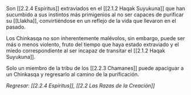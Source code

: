 Son [[2.2.4 Espíritus]] extraviados en el [[2.1.2 Haqak Suyukuna]] que han sucumbido a sus instintos más primigenios al no ser capaces de purificar su [[Llakha]], convirtiéndose en un reflejo de la vida que llevaron en el pasado. 

Los Chinkasqa no son inherentemente malévolos, sin embargo, puede ser más o menos violento, fruto del tiempo que haya estado extraviado y el miedo correspondiente al ser incapaz de transitar el [[2.1.2 Haqak Suyukuna]].

Solo un miembro de la tribu de los [[2.2.3 Chamanes]] puede apaciguar a un Chinkasqa y regresarlo al camino de la purificación.

_Regresar: [[2.2.4 Espíritus]], [[2.2 Las Razas de la Creación]]_
